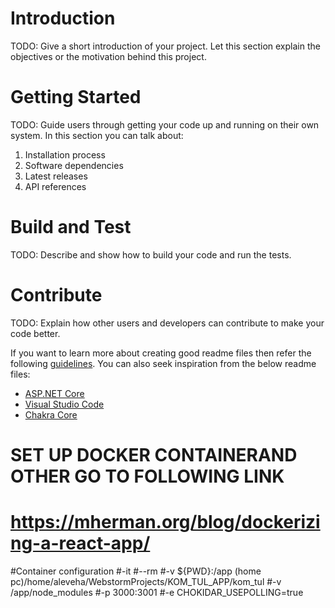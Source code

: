 # Introduction 
TODO: Give a short introduction of your project. Let this section explain the objectives or the motivation behind this project. 

# Getting Started
TODO: Guide users through getting your code up and running on their own system. In this section you can talk about:
1.	Installation process
2.	Software dependencies
3.	Latest releases
4.	API references

# Build and Test
TODO: Describe and show how to build your code and run the tests. 

# Contribute
TODO: Explain how other users and developers can contribute to make your code better. 

If you want to learn more about creating good readme files then refer the following [guidelines](https://docs.microsoft.com/en-us/azure/devops/repos/git/create-a-readme?view=azure-devops). You can also seek inspiration from the below readme files:
- [ASP.NET Core](https://github.com/aspnet/Home)
- [Visual Studio Code](https://github.com/Microsoft/vscode)
- [Chakra Core](https://github.com/Microsoft/ChakraCore)

# SET UP DOCKER CONTAINERAND OTHER GO TO FOLLOWING LINK
# https://mherman.org/blog/dockerizing-a-react-app/

#Container configuration
#-it 
#--rm 
#-v ${PWD}:/app (home pc)/home/aleveha/WebstormProjects/KOM_TUL_APP/kom_tul
#-v /app/node_modules 
#-p 3000:3001 
#-e CHOKIDAR_USEPOLLING=true 
